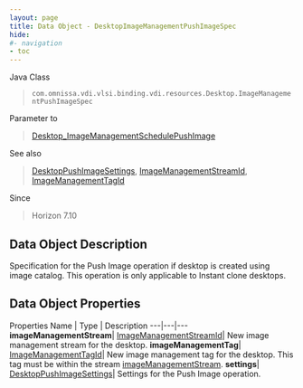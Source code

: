 ```yaml
---
layout: page
title: Data Object - DesktopImageManagementPushImageSpec
hide:
#- navigation
- toc
---
```






Java Class
> `com.omnissa.vdi.vlsi.binding.vdi.resources.Desktop.ImageManagementPushImageSpec`

Parameter to
> [Desktop_ImageManagementSchedulePushImage](vdi.resources.Desktop.md#imageManagementSchedulePushImage)

See also
> [DesktopPushImageSettings](vdi.resources.Desktop.PushImageSettings.md), [ImageManagementStreamId](vdi.entity.ImageManagementStreamId.md), [ImageManagementTagId](vdi.entity.ImageManagementTagId.md)

Since
> Horizon 7.10


## Data Object Description

Specification for the Push Image operation if desktop is created using image catalog. This operation is only applicable to Instant clone desktops.

## Data Object Properties
Properties
Name |  Type |  Description
---|---|---
**imageManagementStream**| [ImageManagementStreamId](vdi.entity.ImageManagementStreamId.md)|  New image management stream for the desktop.
**imageManagementTag**| [ImageManagementTagId](vdi.entity.ImageManagementTagId.md)|  New image management tag for the desktop. This tag must be within the stream [imageManagementStream](vdi.resources.Desktop.ImageManagementPushImageSpec.md#imageManagementStream).
**settings**| [DesktopPushImageSettings](vdi.resources.Desktop.PushImageSettings.md)|  Settings for the Push Image operation.
 


 
